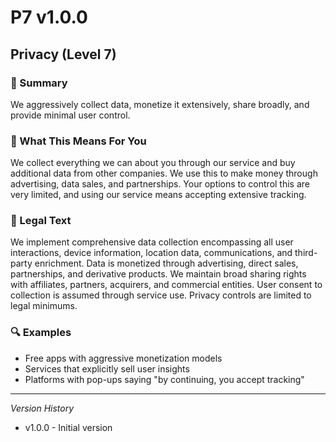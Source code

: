 # P7 v1.0.0

## Privacy (Level 7)

### 📌 Summary
We aggressively collect data, monetize it extensively, share broadly, and provide minimal user control.

### 👤 What This Means For You
We collect everything we can about you through our service and buy additional data from other companies. We use this to make money through advertising, data sales, and partnerships. Your options to control this are very limited, and using our service means accepting extensive tracking.

### 📜 Legal Text
We implement comprehensive data collection encompassing all user interactions, device information, location data, communications, and third-party enrichment. Data is monetized through advertising, direct sales, partnerships, and derivative products. We maintain broad sharing rights with affiliates, partners, acquirers, and commercial entities. User consent to collection is assumed through service use. Privacy controls are limited to legal minimums.

### 🔍 Examples
- Free apps with aggressive monetization models
- Services that explicitly sell user insights
- Platforms with pop-ups saying "by continuing, you accept tracking"

---
*Version History*
- v1.0.0 - Initial version